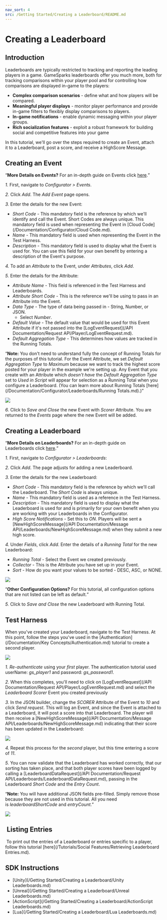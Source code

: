 ```yaml
---
nav_sort: 4
src: /Getting Started/Creating a Leaderboard/README.md
---
```


# Creating a Leaderboard

## Introduction


Leaderboards are typically restricted to tracking and reporting the leading players in a game. GameSparks leaderboards offer you much more, both for tracking comparisons within your player pool and for controlling how comparisons are displayed in-game to the players:
* **Complex comparison scenarios** - define what and how players will be compared.
* **Meaningful player displays** - monitor player performance and provide in-game filters to flexibly display comparisons to players.
* **In-game notifications** - enable dynamic messaging within your player groups.
* **Rich socialization features** - exploit a robust framework for building social and competitive features into your game

In this tutorial, we'll go over the steps required to create an Event, attach it to a Leaderboard, post a score, and receive a HighScore Message.

## Creating an Event

<q>**More Details on Events?** For an in-depth guide on Events click [here](/Documentation/Configurator/Events.md).</q>

*1.* First, navigate to *Configurator > Events*.

*2.* Click *Add*. The *Add Event* page opens.

*3.* Enter the details for the new Event:

  * *Short Code* - This mandatory field is the reference by which we'll identify and call the Event. Short Codes are always unique. This mandatory field is used when representing the Event in [Cloud Code](/Documentation/Configurator/Cloud Code.md).
  * *Name* - This mandatory field is used when representing the Event in the Test Harness.
  * *Description* - This mandatory field is used to display what the Event is used for. You can use this field for your own benefit by entering a description of the Event's purpose.

*4.* To add an *Attribute* to the Event, under *Attributes*, click *Add*.

*5.* Enter the details for the Attribute:
  * *Attribute Name* - This field is referenced in the Test Harness and Leaderboards.
  * *Attribute Short Code* - This is the reference we'll be using to pass in an Attribute into the Event.
  * *Data Type* - The type of data being passed in - String, Number, or JSON.
    * Select *Number*.
  * *Default Value* - The default value that would be used for this Event Attribute if it's not passed into the [LogEventRequest](/API Documentation/Request API/Player/LogEventRequest.md).
  * *Default Aggregation Type* - This determines how values are tracked in the Running Totals.

<q>**Note:** You don't need to understand fully the concept of Running Totals for the purposes of this tutorial. For the Event Attribute, we set *Default Aggregation Type* to *Maximum* because we want to track the highest score posted for your player in the example we're setting up. Any Event that you create with an Attribute which *doesn't have* the *Default Aggregation Type* set to *Used in Script* will appear for selection as a Running Total when you configure a Leaderboard. (You can learn more about Running Totals [here](/Documentation/Configurator/Leaderboards/Running Totals.md).)</q>

![](img/CreatingALeaderboard/7.png)

*6.* Click to *Save and Close* the new Event with *Scorer* Attribute. You are returned to the *Events* page where the new Event will be added.

## Creating a Leaderboard

<q>**More Details on Leaderboards?** For an in-depth guide on Leaderboards click [here](/Documentation/Configurator/Leaderboards/README.md).</q>

*1.* First, navigate to *Configurator > Leaderboards*:

*2.* Click *Add*. The page adjusts for adding a new Leaderboard.

*3.* Enter the details for the new Leaderboard: 
  * *Short Code* - This mandatory field is the reference by which we'll call the Leaderboard. The *Short Code* is always unique.
  * *Name* - This mandatory field is used as a reference in the Test Harness.
  * *Description* - This mandatory field is used to display what the Leaderboard is used for and is primarily for your own benefit when you are working with your Leaderboards in the Configurator.
  * *High Score Notifications* - Set this to *ON*. Players will be sent a [NewHighScoreMessage](/API Documentation/Message API/Leaderboards/NewHighScoreMessage.md) when they submit a new high score.

*4.* Under *Fields*, click *Add*. Enter the details of a *Running Total* for the new Leaderboard:
  * *Running Total* - Select the Event we created previously.
  * *Collector* - This is the Attribute you have set up in your Event.
  * *Sort* - How do you want your values to be sorted - DESC, ASC, or NONE.

  ![](img/CreatingALeaderboard/8.png)

  <q>**Other Configuration Options?** For this tutorial, all configuration options that are not listed can be left as default.</q>

  *5.* Click to *Save and Close* the new Leaderboard with Running Total.

## Test Harness

When you've created your Leaderboard, navigate to the Test Harness. At this point, follow the steps you've used in the [Authentication](/Documentation/Key Concepts/Authentication.md) tutorial to create a second player.

![](img/CreatingALeaderboard/9.png)

*1.* *Re-authenticate* using your *first* player. The authentication tutorial used userName: *gs_player1* and password: *gs_password1*.

*2.* When this completes, you'll need to click on [LogEventRequest](/API Documentation/Request API/Player/LogEventRequest.md) and select the *Leaderboard Scorer* Event you created previously

*3.* In the JSON builder, change the *SCORER* Attribute of the Event to *10* and click *Send request*. This will log an Event, and since the Event is attached to a Leaderboard, it will post a score into that Leaderboard. The player will then receive a [NewHighScoreMessage](/API Documentation/Message API/Leaderboards/NewHighScoreMessage.md) indicating that their score has been updated in the Leaderboard:

![](img/CreatingALeaderboard/10.png)

*4.* Repeat this process for the *second* player, but this time entering a score of *11*.

*5.* You can now validate that the Leaderboard has worked correctly, that our sorting has taken place, and that both player scores have been logged by calling a [LeaderboardDataRequest](/API Documentation/Request API/Leaderboards/LeaderboardDataRequest.md), passing in the Leaderboard *Short Code* and the *Entry Count*.

<q>**Note:** You will have additional JSON fields pre-filled. Simply remove those because they are not used in this tutorial. All you need is *leaderboardShortCode* and *entryCount*.</q>

![](img/CreatingALeaderboard/11.png)


##  Listing Entries

 To print out the entries of a Leaderboard or entries specific to a player, follow this tutorial [here](/Tutorials/Social Features/Retrieving Leaderboard Entries.md).

## SDK Instructions

* [Unity](/Getting Started/Creating a Leaderboard/Unity Leaderboards.md)
* [Unreal](/Getting Started/Creating a Leaderboard/Unreal Leaderboards.md)
* [ActionScript](/Getting Started/Creating a Leaderboard/ActionScript Leaderboards.md)
* [Lua](/Getting Started/Creating a Leaderboard/Lua Leaderboards.md)
